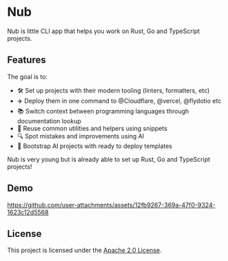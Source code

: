# Nub

Nub is little CLI app that helps you work on Rust, Go and TypeScript projects.

## Features

The goal is to:

- 🛠️ Set up projects with their modern tooling (linters, formatters, etc)
- ✈️ Deploy them in one command to @Cloudflare, @vercel, @flydotio etc
- 📚 Switch context between programming languages through documentation lookup
- 💾 Reuse common utilities and helpers using snippets
- 🔍 Spot mistakes and improvements using AI
- 🤖 Bootstrap AI projects with ready to deploy templates

Nub is very young but is already able to set up Rust, Go and TypeScript projects!

## Demo

https://github.com/user-attachments/assets/12fb9267-369a-47f0-9324-1623c12d5568

## License

This project is licensed under the [Apache 2.0 License](./LICENSE).

